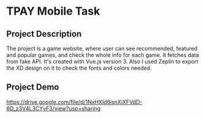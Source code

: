 # TPAY Mobile Task

## Project Description
The project is a game website, where user can see recommended, featured and popular games, and check the whole info for each game. It fetches data from fake API. It's created with Vue.js version 3. Also I used Zeplin to export the XD design on it to check the fonts and colors needed.

## Project Demo
https://drive.google.com/file/d/1NxHXId6isnXiXFVdD-6D_z3V4L3CYyF3/view?usp=sharing

